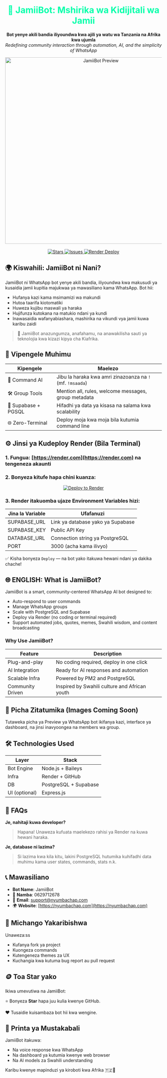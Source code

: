 
<h1 align="center" style="color: #00FFAA">
🤖 JamiiBot: Mshirika wa Kidijitali wa Jamii
</h1>

<p align="center">
  <b>Bot yenye akili bandia iliyoundwa kwa ajili ya watu wa Tanzania na Afrika kwa ujumla</b><br>
  <i>Redefining community interaction through automation, AI, and the simplicity of WhatsApp</i>
</p>

<div align="center">
  <img src="https://yourdomain.com/preview.png" width="600" alt="JamiiBot Preview"/>
  <br/><br/>
  <a href="https://github.com/Barackwilliam/jamiibot/stargazers">
    <img src="https://img.shields.io/github/stars/Barackwilliam/jamiibot?style=flat-square&color=yellow" alt="Stars"/>
  </a>
  <a href="https://github.com/Barackwilliam/jamiibot/issues">
    <img src="https://img.shields.io/github/issues/Barackwilliam/jamiibot?style=flat-square&color=red" alt="Issues"/>
  </a>
  <a href="#deploy-button">
    <img src="https://img.shields.io/badge/Deploy%20on-Render-7D3AC1?style=flat-square&logo=render" alt="Render Deploy"/>
  </a>
</div>



## 🌍 Kiswahili: JamiiBot ni Nani?

JamiiBot ni WhatsApp bot yenye akili bandia, iliyoundwa kwa makusudi ya kusaidia jamii kupitia majukwaa ya mawasiliano kama WhatsApp. Bot hii:

- Hufanya kazi kama msimamizi wa makundi
- Hutoa taarifa kiotomatiki
- Huweza kujibu maswali ya haraka
- Hujifunza kutokana na matukio ndani ya kundi
- Inawasaidia wafanyabiashara, mashirika na vikundi vya jamii kuwa karibu zaidi

> 💬 JamiiBot anazungumza, anafahamu, na anawakilisha sauti ya teknolojia kwa kizazi kipya cha Kiafrika.



## 🤖 Vipengele Muhimu

| Kipengele            | Maelezo                                                                 |
|----------------------|--------------------------------------------------------------------------|
| 💬 Command AI        | Jibu la haraka kwa amri zinazoanza na `!` (mf. `!msaada`)                 |
| 🛠️ Group Tools      | Mention all, rules, welcome messages, group metadata                     |
| 🧠 Supabase + PGSQL  | Hifadhi ya data ya kisasa na salama kwa scalability                      |
| 🌐 Zero-Terminal     | Deploy moja kwa moja bila kutumia command line                           |



## ⚙️ Jinsi ya Kudeploy Render (Bila Terminal)

### 1. Fungua: [https://render.com](https://render.com) na tengeneza akaunti

### 2. Bonyeza kitufe hapa chini kuanza:
<p align="center">
  <a href="https://render.com/deploy?repo=https://github.com/Barackwilliam/jamiibot" id="deploy-button">
    <img src="https://render.com/images/deploy-to-render-button.svg" alt="Deploy to Render">
  </a>
</p>

### 3. Render itakuomba ujaze Environment Variables hizi:

| Jina la Variable | Ufafanuzi |
|------------------|------------|
| SUPABASE_URL     | Link ya database yako ya Supabase |
| SUPABASE_KEY     | Public API Key |
| DATABASE_URL     | Connection string ya PostgreSQL |
| PORT             | 3000 (acha kama ilivyo) |

✅ Kisha bonyeza `Deploy` — na bot yako itakuwa hewani ndani ya dakika chache!



## 🌐 ENGLISH: What is JamiiBot?

JamiiBot is a smart, community-centered WhatsApp AI bot designed to:

- Auto-respond to user commands
- Manage WhatsApp groups
- Scale with PostgreSQL and Supabase
- Deploy via Render (no coding or terminal required)
- Support automated jobs, quotes, memes, Swahili wisdom, and content broadcasting

### Why Use JamiiBot?

| Feature          | Description |
|------------------|-------------|
| Plug-and-play    | No coding required, deploy in one click |
| AI Integration   | Ready for AI responses and automation |
| Scalable Infra   | Powered by PM2 and PostgreSQL |
| Community Driven | Inspired by Swahili culture and African youth |



## 📸 Picha Zitatumika (Images Coming Soon)

Tutaweka picha ya Preview ya WhatsApp bot ikifanya kazi, interface ya dashboard, na jinsi inavyoongea na members wa group.


## 🛠️ Technologies Used

| Layer         | Stack                |
|---------------|----------------------|
| Bot Engine    | Node.js + Baileys    |
| Infra         | Render + GitHub      |
| DB            | PostgreSQL + Supabase|
| UI (optional) | Express.js           |



## 🧠 FAQs

**Je, nahitaji kuwa developer?**  
> Hapana! Unaweza kufuata maelekezo rahisi ya Render na kuwa hewani haraka.

**Je, database ni lazima?**  
> Si lazima kwa kila kitu, lakini PostgreSQL hutumika kuhifadhi data muhimu kama user states, commands, stats n.k.



## 📞 Mawasiliano

- **Bot Name**: JamiiBot
- 📱 **Namba**: 0629712678
- 📧 **Email**: support@nyumbachap.com
- 🌍 **Website**: [https://nyumbachap.com](https://nyumbachap.com)



## 🧩 Michango Yakaribishwa

Unaweza:ss
- Kufanya fork ya project
- Kuongeza commands
- Kutengeneza themes za UX
- Kuchangia kwa kutuma bug report au pull request



## 🪙 Toa Star yako

Ikiwa umevutiwa na JamiiBot:

⭐️ Bonyeza **Star** hapa juu kulia kwenye GitHub.

❤️ Tusaidie kuisambaza bot hii kwa wengine.



## 🔮 Printa ya Mustakabali

JamiiBot itakuwa:
- Na voice response kwa WhatsApp
- Na dashboard ya kutumia kwenye web browser
- Na AI models za Swahili understanding

Karibu kwenye mapinduzi ya kiroboti kwa Afrika 🇹🇿🤖

